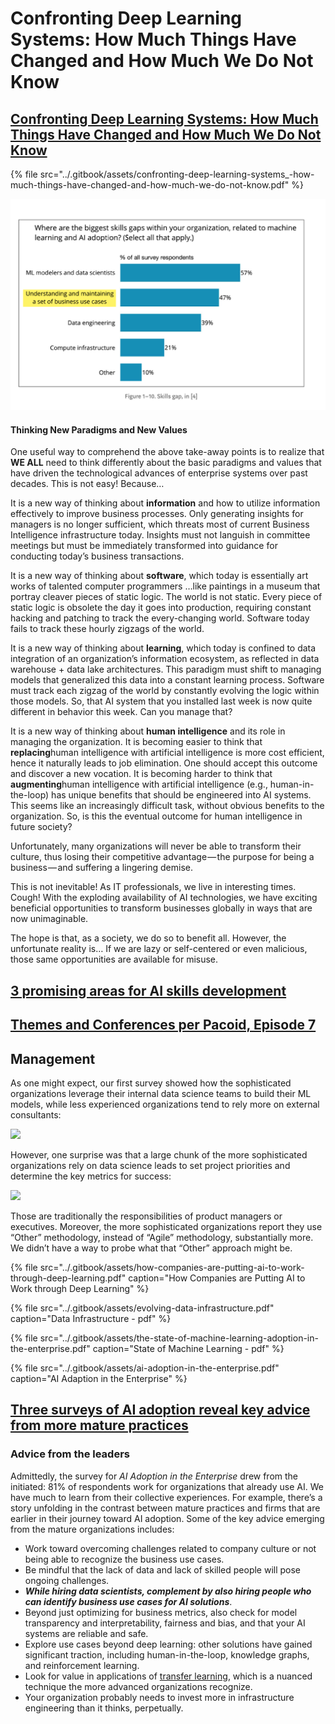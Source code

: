 # Confronting Deep Learning Systems: How Much Things Have Changed and How Much We Do Not Know

## [Confronting Deep Learning Systems: How Much Things Have Changed and How Much We Do Not Know](https://towardsdatascience.com/confronting-deep-learning-systems-how-much-things-have-changed-f067738b728f) <a id="4eb2"></a>

{% file src="../.gitbook/assets/confronting-deep-learning-systems\_-how-much-things-have-changed-and-how-much-we-do-not-know.pdf" %}

![](../.gitbook/assets/screen-shot-2019-03-31-at-11.54.35-am.png)



#### Thinking New Paradigms and New Values <a id="f6d0"></a>

One useful way to comprehend the above take-away points is to realize that **WE ALL** need to think differently about the basic paradigms and values that have driven the technological advances of enterprise systems over past decades. This is not easy! Because…

It is a new way of thinking about **information** and how to utilize information effectively to improve business processes. Only generating insights for managers is no longer sufficient, which threats most of current Business Intelligence infrastructure today. Insights must not languish in committee meetings but must be immediately transformed into guidance for conducting today’s business transactions.

It is a new way of thinking about **software**, which today is essentially art works of talented computer programmers …like paintings in a museum that portray cleaver pieces of static logic. The world is not static. Every piece of static logic is obsolete the day it goes into production, requiring constant hacking and patching to track the every-changing world. Software today fails to track these hourly zigzags of the world.

It is a new way of thinking about **learning**, which today is confined to data integration of an organization’s information ecosystem, as reflected in data warehouse + data lake architectures. This paradigm must shift to managing models that generalized this data into a constant learning process. Software must track each zigzag of the world by constantly evolving the logic within those models. So, that AI system that you installed last week is now quite different in behavior this week. Can you manage that?

It is a new way of thinking about **human intelligence** and its role in managing the organization. It is becoming easier to think that **replacing**human intelligence with artificial intelligence is more cost efficient, hence it naturally leads to job elimination. One should accept this outcome and discover a new vocation. It is becoming harder to think that **augmenting**human intelligence with artificial intelligence \(e.g., human-in-the-loop\) has unique benefits that should be engineered into AI systems. This seems like an increasingly difficult task, without obvious benefits to the organization. So, is this the eventual outcome for human intelligence in future society?

Unfortunately, many organizations will never be able to transform their culture, thus losing their competitive advantage — the purpose for being a business — and suffering a lingering demise.

This is not inevitable! As IT professionals, we live in interesting times. Cough! With the exploding availability of AI technologies, we have exciting beneficial opportunities to transform businesses globally in ways that are now unimaginable.

The hope is that, as a society, we do so to benefit all. However, the unfortunate reality is… If we are lazy or self-centered or even malicious, those same opportunities are available for misuse.

##  [3 promising areas for AI skills development](https://www.oreilly.com/ideas/3-promising-areas-for-ai-skills-development)

## [Themes and Conferences per Pacoid, Episode 7](https://blog.dominodatalab.com/themes-and-conferences-per-pacoid-episode-7/)

## Management

As one might expect, our first survey showed how the sophisticated organizations leverage their internal data science teams to build their ML models, while less experienced organizations tend to rely more on external consultants:

![](https://blog.dominodatalab.com/wp-content/uploads/2019/03/Figure-5c-E7-1024x714.png)

However, one surprise was that a large chunk of the more sophisticated organizations rely on data science leads to set project priorities and determine the key metrics for success:

![](https://blog.dominodatalab.com/wp-content/uploads/2019/03/Figure-6c-E7-1024x610.png)

Those are traditionally the responsibilities of product managers or executives. Moreover, the more sophisticated organizations report they use “Other” methodology, instead of “Agile” methodology, substantially more. We didn’t have a way to probe what that “Other” approach might be.

{% file src="../.gitbook/assets/how-companies-are-putting-ai-to-work-through-deep-learning.pdf" caption="How Companies are Putting AI to Work through Deep Learning" %}

{% file src="../.gitbook/assets/evolving-data-infrastructure.pdf" caption="Data Infrastructure - pdf" %}

{% file src="../.gitbook/assets/the-state-of-machine-learning-adoption-in-the-enterprise.pdf" caption="State of Machine Learning - pdf" %}

{% file src="../.gitbook/assets/ai-adoption-in-the-enterprise.pdf" caption="AI Adaption in the Enterprise" %}

## [Three surveys of AI adoption reveal key advice from more mature practices](https://www.oreilly.com/ideas/three-surveys-of-ai-adoption-reveal-key-advice-from-more-mature-practices)

### Advice from the leaders

Admittedly, the survey for _AI Adoption in the Enterprise_ drew from the initiated: 81% of respondents work for organizations that already use AI. We have much to learn from their collective experiences. For example, there’s a story unfolding in the contrast between mature practices and firms that are earlier in their journey toward AI adoption. Some of the key advice emerging from the mature organizations includes:

* Work toward overcoming challenges related to company culture or not being able to recognize the business use cases.
* Be mindful that the lack of data and lack of skilled people will pose ongoing challenges.
* _**While hiring data scientists, complement by also hiring people who can identify business use cases for AI solutions**_.
* Beyond just optimizing for business metrics, also check for model transparency and interpretability, fairness and bias, and that your AI systems are reliable and safe.
* Explore use cases beyond deep learning: other solutions have gained significant traction, including human-in-the-loop, knowledge graphs, and reinforcement learning.
* Look for value in applications of [transfer learning](https://learning.oreilly.com/videos/oreilly-artificial-intelligence/9781491985250/9781491985250-video314919), which is a nuanced technique the more advanced organizations recognize.
* Your organization probably needs to invest more in infrastructure engineering than it thinks, perpetually.

